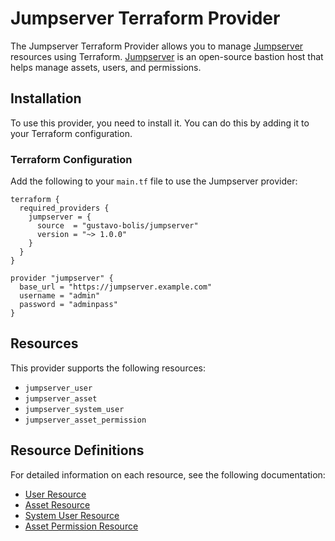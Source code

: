 # Jumpserver Terraform Provider

The Jumpserver Terraform Provider allows you to manage [Jumpserver](https://www.jumpserver.org/) resources using Terraform. [Jumpserver](https://www.jumpserver.org/) is an open-source bastion host that helps manage assets, users, and permissions.

## Installation

To use this provider, you need to install it. You can do this by adding it to your Terraform configuration.

### Terraform Configuration

Add the following to your `main.tf` file to use the Jumpserver provider:

```hcl
terraform {
  required_providers {
    jumpserver = {
      source  = "gustavo-bolis/jumpserver"
      version = "~> 1.0.0"
    }
  }
}

provider "jumpserver" {
  base_url = "https://jumpserver.example.com"
  username = "admin"
  password = "adminpass"
}
```

## Resources

This provider supports the following resources:

* `jumpserver_user`
* `jumpserver_asset`
* `jumpserver_system_user`
* `jumpserver_asset_permission`

## Resource Definitions

For detailed information on each resource, see the following documentation:

* [User Resource](docs/resources/user.md)
* [Asset Resource](docs/resources/asset.md)
* [System User Resource](docs/resources/system_user.md)
* [Asset Permission Resource](docs/resources/asset_permission.md)